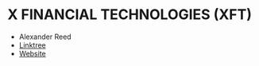# X FINANCIAL TECHNOLOGIES (XFT)
- Alexander Reed
- [Linktree](https://linktr.ee/alexander.reed)
- [Website](xft.finance)
